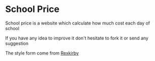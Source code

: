# School Price

School price is a website which calculate how much cost each day of school

If you have any idea to improve it don't hesitate to fork it or send any suggestion

The style form come from [Rexkirby](https://codepen.io/rexkirby/pen/Fdnlz)